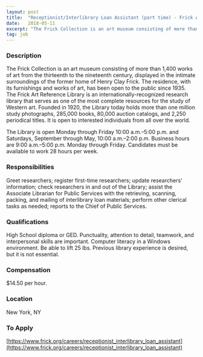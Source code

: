 ```yaml
---
layout: post
title:  "Receptionist/Interlibrary Loan Assistant (part time) - Frick Art Reference Library of The Frick Collection"
date:   2018-05-11
excerpt: "The Frick Collection is an art museum consisting of more than 1,400 works of art from the thirteenth to the nineteenth century, displayed in the intimate surroundings of the former home of Henry Clay Frick. The residence, with its furnishings and works of art, has been open to the public..."
tag: job
---
```


### Description   

The Frick Collection is an art museum consisting of more than 1,400 works of art from the thirteenth to the nineteenth century, displayed in the intimate surroundings of the former home of Henry Clay Frick. The residence, with its furnishings and works of art, has been open to the public since 1935. The Frick Art Reference Library is an internationally-recognized research library that serves as one of the most complete resources for the study of Western art. Founded in 1920, the Library today holds more than one million study photographs, 285,000 books, 80,000 auction catalogs, and 2,250 periodical titles. It is open to interested individuals from all over the world.

The Library is open Monday through Friday 10:00 a.m.–5:00 p.m. and Saturdays, September through May, 10:00 a.m.–2:00 p.m. Business hours are 9:00 a.m.–5:00 p.m. Monday through Friday. Candidates must be available to work 28 hours per week.


### Responsibilities   

Greet researchers; register first-time researchers; update researchers’ information; check researchers in and out of the Library; assist the Associate Librarian for Public Services with the retrieving, scanning, packing, and mailing of interlibrary loan materials; perform other clerical tasks as needed; reports to the Chief of Public Services.


### Qualifications   

High School diploma or GED. Punctuality, attention to detail, teamwork, and interpersonal skills are important. Computer literacy in a Windows environment. Be able to lift 25 lbs. Previous library experience is desired, but it is not essential.


### Compensation   

$14.50 per hour.


### Location   

New York, NY




### To Apply   

[https://www.frick.org/careers/receptionist_interlibrary_loan_assistant](https://www.frick.org/careers/receptionist_interlibrary_loan_assistant)






